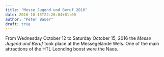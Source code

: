 ```yaml
---
title: "Messe Jugend und Beruf 2016"
date: 2016-10-15T22:26:04+01:00
author: "Peter Bauer"
draft: true
---
```

From Wednesday October 12 to Saturday October 15, 2016 the *Messe Jugend und Beruf* took place at the Messegelände Wels. One of the main attractions of the HTL Leonding boost were the Naos.
